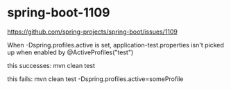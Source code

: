 spring-boot-1109
================

https://github.com/spring-projects/spring-boot/issues/1109


When -Dspring.profiles.active is set, application-test.properties isn't picked up when enabled by @ActiveProfiles("test")

this successes:
mvn clean test

this fails:
mvn clean test -Dspring.profiles.active=someProfile
